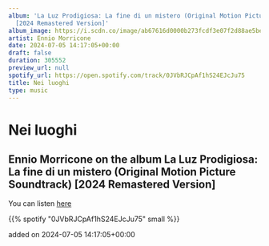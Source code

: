 ```yaml
---
album: 'La Luz Prodigiosa: La fine di un mistero (Original Motion Picture Soundtrack)
  [2024 Remastered Version]'
album_image: https://i.scdn.co/image/ab67616d0000b273fcdf3e07f2d88ae5bed5a5bb
artist: Ennio Morricone
date: 2024-07-05 14:17:05+00:00
draft: false
duration: 305552
preview_url: null
spotify_url: https://open.spotify.com/track/0JVbRJCpAf1hS24EJcJu75
title: Nei luoghi
type: music
---
```



# Nei luoghi

## Ennio Morricone on the album La Luz Prodigiosa: La fine di un mistero (Original Motion Picture Soundtrack) [2024 Remastered Version]

You can listen [here](https://open.spotify.com/track/0JVbRJCpAf1hS24EJcJu75)

{{% spotify "0JVbRJCpAf1hS24EJcJu75" small %}}

added on 2024-07-05 14:17:05+00:00